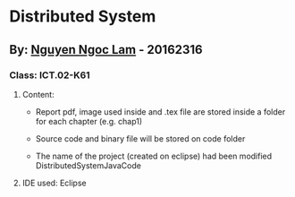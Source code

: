 # Distributed System

## By: [Nguyen Ngoc Lam](https://github.com/lam1910) - 20162316

### Class: ICT.02-K61

1.	Content:
	-	Report pdf, image used inside and .tex file are stored inside a folder for each chapter (e.g. chap1)

	-	Source code and binary file will be stored on code folder

	-	The name of the project (created on eclipse) had been modified DistributedSystemJavaCode

2.	IDE used: Eclipse
